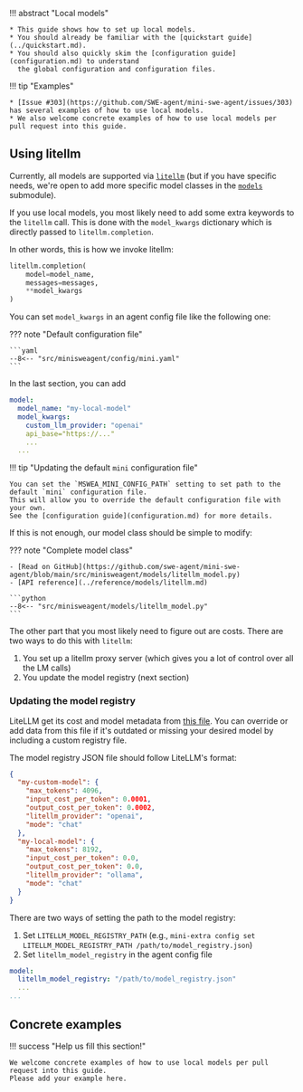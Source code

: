 !!! abstract "Local models"

    * This guide shows how to set up local models.
    * You should already be familiar with the [quickstart guide](../quickstart.md).
    * You should also quickly skim the [configuration guide](configuration.md) to understand
      the global configuration and configuration files.


!!! tip "Examples"

    * [Issue #303](https://github.com/SWE-agent/mini-swe-agent/issues/303) has several examples of how to use local models.
    * We also welcome concrete examples of how to use local models per pull request into this guide.

## Using litellm

Currently, all models are supported via [`litellm`](https://www.litellm.ai/)
(but if you have specific needs, we're open to add more specific model classes in the [`models`](https://github.com/SWE-agent/mini-swe-agent/tree/main/src/minisweagent/models) submodule).

If you use local models, you most likely need to add some extra keywords to the `litellm` call.
This is done with the `model_kwargs` dictionary which is directly passed to `litellm.completion`.

In other words, this is how we invoke litellm:

```python
litellm.completion(
    model=model_name,
    messages=messages,
    **model_kwargs
)
```

You can set `model_kwargs` in an agent config file like the following one:

??? note "Default configuration file"

    ```yaml
    --8<-- "src/minisweagent/config/mini.yaml"
    ```

In the last section, you can add

```yaml
model:
  model_name: "my-local-model"
  model_kwargs:
    custom_llm_provider: "openai"
    api_base="https://..."
    ...
  ...
```

!!! tip "Updating the default `mini` configuration file"

    You can set the `MSWEA_MINI_CONFIG_PATH` setting to set path to the default `mini` configuration file.
    This will allow you to override the default configuration file with your own.
    See the [configuration guide](configuration.md) for more details.

If this is not enough, our model class should be simple to modify:

??? note "Complete model class"

    - [Read on GitHub](https://github.com/swe-agent/mini-swe-agent/blob/main/src/minisweagent/models/litellm_model.py)
    - [API reference](../reference/models/litellm.md)

    ```python
    --8<-- "src/minisweagent/models/litellm_model.py"
    ```

The other part that you most likely need to figure out are costs.
There are two ways to do this with `litellm`:

1. You set up a litellm proxy server (which gives you a lot of control over all the LM calls)
2. You update the model registry (next section)

### Updating the model registry

LiteLLM get its cost and model metadata from [this file](https://github.com/BerriAI/litellm/blob/main/model_prices_and_context_window.json). You can override or add data from this file if it's outdated or missing your desired model by including a custom registry file.

The model registry JSON file should follow LiteLLM's format:

```json
{
  "my-custom-model": {
    "max_tokens": 4096,
    "input_cost_per_token": 0.0001,
    "output_cost_per_token": 0.0002,
    "litellm_provider": "openai",
    "mode": "chat"
  },
  "my-local-model": {
    "max_tokens": 8192,
    "input_cost_per_token": 0.0,
    "output_cost_per_token": 0.0,
    "litellm_provider": "ollama",
    "mode": "chat"
  }
}
```

There are two ways of setting the path to the model registry:

1. Set `LITELLM_MODEL_REGISTRY_PATH` (e.g., `mini-extra config set LITELLM_MODEL_REGISTRY_PATH /path/to/model_registry.json`)
2. Set `litellm_model_registry` in the agent config file

```yaml
model:
  litellm_model_registry: "/path/to/model_registry.json"
  ...
...
```

## Concrete examples

!!! success "Help us fill this section!"

    We welcome concrete examples of how to use local models per pull request into this guide.
    Please add your example here.
